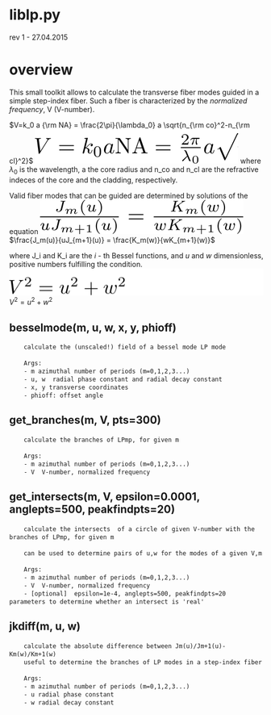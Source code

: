 # liblp.py

rev 1 - 27.04.2015


# overview

This small toolkit allows to calculate the transverse fiber modes guided in a simple step-index fiber.
Such a fiber is characterized by the _normalized frequency_, V (V-number).

$V=k_0 a {\rm NA} = \frac{2\pi}{\lambda_0} a \sqrt{n_{\rm co}^2-n_{\rm cl}^2}$
![vnumber](doc_etc/for_v.png)
where $\lambda_0$ is the wavelength, a the core radius and n_co and n_cl are the refractive indeces of the core and the cladding, respectively.

Valid fiber modes that can be guided are determined by solutions of the equation
![jk relation](doc_etc/for_jk.png)
$\frac{J_m(u)}{uJ_{m+1}(u)} = \frac{K_m(w)}{wK_{m+1}(w)}$

where J_i and K_i are the _i_ - th Bessel functions, and _u_ and _w_ dimensionless, positive numbers fulfilling the condition.
![uw relation](doc_etc/for_uw.png)
$V^2 = u^2 + w^2$
## besselmode(m, u, w, x, y, phioff)

        calculate the (unscaled!) field of a bessel mode LP mode
        
        Args:
        - m azimuthal number of periods (m=0,1,2,3...)
        - u, w  radial phase constant and radial decay constant
        - x, y transverse coordinates
        - phioff: offset angle
    
## get_branches(m, V, pts=300)
        calculate the branches of LPmp, for given m
        
        Args:
        - m azimuthal number of periods (m=0,1,2,3...)
        - V  V-number, normalized frequency
    
## get\_intersects(m, V, epsilon=0.0001, anglepts=500, peakfindpts=20)
        calculate the intersects  of a circle of given V-number with the branches of LPmp, for given m
        
        can be used to determine pairs of u,w for the modes of a given V,m
        
        Args:
        - m azimuthal number of periods (m=0,1,2,3...)
        - V  V-number, normalized frequency
        - [optional]  epsilon=1e-4, anglepts=500, peakfindpts=20   parameters to determine whether an intersect is 'real'
    
## jkdiff(m, u, w)
        calculate the absolute difference between Jm(u)/Jm+1(u)-Km(w)/Km+1(w)
        useful to determine the branches of LP modes in a step-index fiber
        
        Args: 
        - m azimuthal number of periods (m=0,1,2,3...)
        - u radial phase constant
        - w radial decay constant

